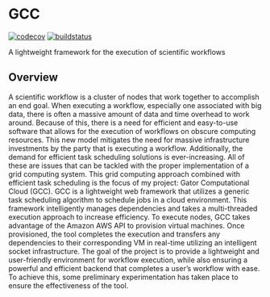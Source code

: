 # GCC

[![codecov](https://codecov.io/gh/Nathandloria/gator-computational-cloud/branch/main/graph/badge.svg?token=GQ4AWLJ8KW)](https://codecov.io/gh/Nathandloria/gator-computational-cloud)
[![buildstatus](https://github.com/Nathandloria/gator-computational-cloud/workflows/lintandtest/badge.svg)](https://github.com/Nathandloria/gcc-test/actions)

A lightweight framework for the execution of scientific workflows

## Overview

A scientific workflow is a cluster of nodes that work together to accomplish an end goal. When executing a workflow, especially one associated with big data, there is often a massive amount of data and time overhead to work around. Because of this, there is a need for efficient and easy-to-use software that allows for the execution of workflows on obscure computing resources. This new model mitigates the need for massive infrastructure investments by the party that is executing a workflow. Additionally, the demand for efficient task scheduling solutions is ever-increasing. All of these are issues that can be tackled with the proper implementation of a grid computing system. This grid computing approach combined with efficient task scheduling is the focus of my project: Gator Computational Cloud (GCC). GCC is a lightweight web framework that utilizes a generic task scheduling algorithm to schedule jobs in a cloud environment. This framework intelligently manages dependencies and takes a multi-threaded execution approach to increase efficiency. To execute nodes, GCC takes advantage of the Amazon AWS API to provision virtual machines. Once provisioned, the tool completes the execution and transfers any dependencies to their corresponding VM in real-time utilizing an intelligent socket infrastructure. The goal of the project is to provide a lightweight and user-friendly environment for workflow execution, while also ensuring a powerful and efficient backend that completes a user’s workflow with ease. To achieve this, some preliminary experimentation has taken place to ensure the effectiveness of the tool.
